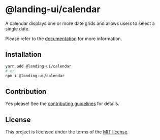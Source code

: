 # @landing-ui/calendar

A calendar displays one or more date grids and allows users to select a single date.

Please refer to the [documentation](https://landing-ui.vercel.app/docs/components/calendar) for more information.

## Installation

```sh
yarn add @landing-ui/calendar
# or
npm i @landing-ui/calendar
```

## Contribution

Yes please! See the
[contributing guidelines](https://github.com/PanagiotisPitsikoulis/landing.ui/blob/master/CONTRIBUTING.md)
for details.

## License

This project is licensed under the terms of the
[MIT license](https://github.com/PanagiotisPitsikoulis/landing.ui/blob/master/LICENSE).
